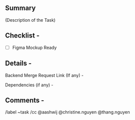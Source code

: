 ## Summary

(Description of the Task)

## Checklist - 

- [ ] Figma Mockup Ready

## Details - 
Backend Merge Request Link (If any) -

Dependencies (if any) -

## Comments - 


/label ~task
/cc @aashwij @christine.nguyen @thang.nguyen
